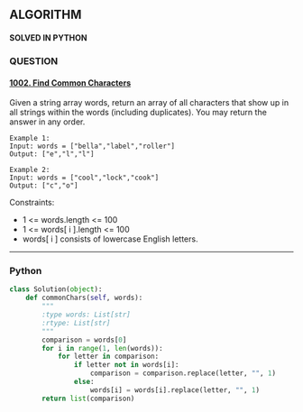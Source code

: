## ALGORITHM

#### SOLVED IN PYTHON
### QUESTION

#### [1002. Find Common Characters](https://leetcode.com/problems/find-common-characters/)

Given a string array words, return an array of all characters that show up in all strings within the words (including duplicates). You may return the answer in any order.

```
Example 1:
Input: words = ["bella","label","roller"]
Output: ["e","l","l"]

Example 2:
Input: words = ["cool","lock","cook"]
Output: ["c","o"]
```

Constraints:

* 1 <= words.length <= 100
* 1 <= words[ i ].length <= 100
* words[ i ] consists of lowercase English letters.

-----

### Python

```py
class Solution(object):
    def commonChars(self, words):
        """
        :type words: List[str]
        :rtype: List[str]
        """
        comparison = words[0]
        for i in range(1, len(words)):
            for letter in comparison:
                if letter not in words[i]:
                    comparison = comparison.replace(letter, "", 1)
                else:
                    words[i] = words[i].replace(letter, "", 1)
        return list(comparison)
```
